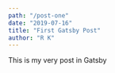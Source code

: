 ```yaml
---
path: "/post-one"
date: "2019-07-16"
title: "First Gatsby Post"
author: "R K"
---
```


This is my very post in Gatsby
